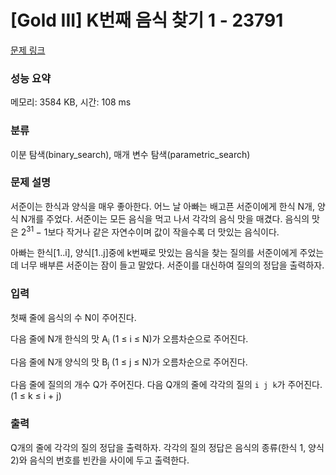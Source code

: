 # [Gold III] K번째 음식 찾기 1 - 23791 

[문제 링크](https://www.acmicpc.net/problem/23791) 

### 성능 요약

메모리: 3584 KB, 시간: 108 ms

### 분류

이분 탐색(binary_search), 매개 변수 탐색(parametric_search)

### 문제 설명

<p>서준이는 한식과 양식을 매우 좋아한다. 어느 날 아빠는 배고픈 서준이에게 한식 N개, 양식 N개를 주었다. 서준이는 모든 음식을 먹고 나서 각각의 음식 맛을 매겼다. 음식의 맛은 2<sup>31 </sup>− 1보다 작거나 같은 자연수이며 값이 작을수록 더 맛있는 음식이다.</p>

<p>아빠는 한식[1..i], 양식[1..j]중에 k번째로 맛있는 음식을 찾는 질의를 서준이에게 주었는데 너무 배부른 서준이는 잠이 들고 말았다. 서준이를 대신하여 질의의 정답을 출력하자.</p>

### 입력 

 <p>첫째 줄에 음식의 수 N이 주어진다.</p>

<p>다음 줄에 N개 한식의 맛 A<sub>i</sub> (1 ≤ i ≤ N)가 오름차순으로 주어진다.</p>

<p>다음 줄에 N개 양식의 맛 B<sub>j</sub> (1 ≤ j ≤ N)가 오름차순으로 주어진다.</p>

<p>다음 줄에 질의의 개수 Q가 주어진다. 다음 Q개의 줄에 각각의 질의 <code>i j k</code>가 주어진다. (1 ≤ k ≤ i + j)</p>

### 출력 

 <p>Q개의 줄에 각각의 질의 정답을 출력하자. 각각의 질의 정답은 음식의 종류(한식 1, 양식 2)와 음식의 번호를 빈칸을 사이에 두고 출력한다.</p>

